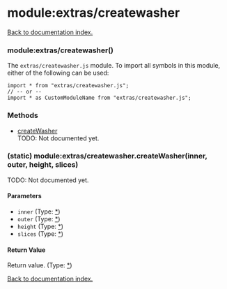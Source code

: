 # module:extras/createwasher

[Back to documentation index.](index.md)

<a name='extras_createwasher'></a>
### module:extras/createwasher()

The <code>extras/createwasher.js</code> module.
To import all symbols in this module, either of the following can be used:

    import * from "extras/createwasher.js";
    // -- or --
    import * as CustomModuleName from "extras/createwasher.js";

### Methods

* [createWasher](#extras_createwasher.createWasher)<br>TODO: Not documented yet.

<a name='extras_createwasher.createWasher'></a>
### (static) module:extras/createwasher.createWasher(inner, outer, height, slices)

TODO: Not documented yet.

#### Parameters

* `inner` (Type: <a href="_.md">*</a>)
* `outer` (Type: <a href="_.md">*</a>)
* `height` (Type: <a href="_.md">*</a>)
* `slices` (Type: <a href="_.md">*</a>)

#### Return Value

Return value. (Type: <a href="_.md">*</a>)

[Back to documentation index.](index.md)
